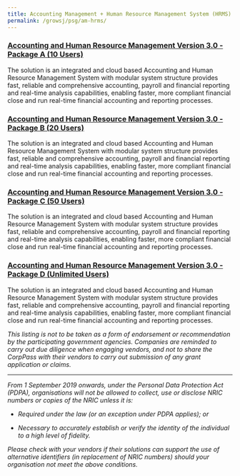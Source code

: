 ```yaml
---
title: Accounting Management + Human Resource Management System (HRMS)
permalink: /growsj/psg/am-hrms/
---
```


### [Accounting and Human Resource Management Version 3.0 - Package A (10 Users)](/growsj/psg/am-hrms/ahrmv3.0-pkga-10users/)

The solution is an integrated and cloud based Accounting and Human Resource Management System with modular system structure provides fast, reliable and comprehensive accounting, payroll and financial reporting and real-time analysis capabilities, enabling faster, more compliant financial close and run real-time financial accounting and reporting processes.

### [Accounting and Human Resource Management Version 3.0 - Package B (20 Users)](/growsj/psg/AMSMS)

The solution is an integrated and cloud based Accounting and Human Resource Management System with modular system structure provides fast, reliable and comprehensive accounting, payroll and financial reporting and real-time analysis capabilities, enabling faster, more compliant financial close and run real-time financial accounting and reporting processes.

### [Accounting and Human Resource Management Version 3.0 - Package C (50 Users)](/growsj/psg/AMCIMSMS)

The solution is an integrated and cloud based Accounting and Human Resource Management System with modular system structure provides fast, reliable and comprehensive accounting, payroll and financial reporting and real-time analysis capabilities, enabling faster, more compliant financial close and run real-time financial accounting and reporting processes.

### [Accounting and Human Resource Management Version 3.0 - Package D (Unlimited Users)](/growsj/psg/AMCIMSMS)

The solution is an integrated and cloud based Accounting and Human Resource Management System with modular system structure provides fast, reliable and comprehensive accounting, payroll and financial reporting and real-time analysis capabilities, enabling faster, more compliant financial close and run real-time financial accounting and reporting processes.

*This listing is not to be taken as a form of endorsement or recommendation by the participating government agencies. Companies are reminded to carry out due diligence when engaging vendors, and not to share the CorpPass with their vendors to carry out submission of any grant application or claims.*

***

*From 1 September 2019 onwards, under the Personal Data Protection Act (PDPA), organisations will not be allowed to collect, use or disclose NRIC numbers or copies of the NRIC unless it is:*

- *Required under the law (or an exception under PDPA applies); or*

- *Necessary to accurately establish or verify the identity of the individual to a high level of fidelity.*

*Please check with your vendors if their solutions can support the use of alternative identifiers (in replacement of NRIC numbers) should your organisation not meet the above conditions.*